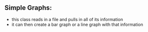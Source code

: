 ## Simple Graphs:
- this class reads in a file and pulls in all of its information 
- it can then create a bar graph or a line graph with that information
		
